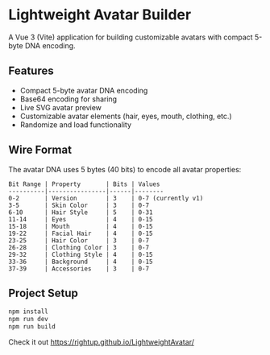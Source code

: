 # Lightweight Avatar Builder

A Vue 3 (Vite) application for building customizable avatars with compact 5-byte DNA encoding.

## Features

- Compact 5-byte avatar DNA encoding
- Base64 encoding for sharing
- Live SVG avatar preview
- Customizable avatar elements (hair, eyes, mouth, clothing, etc.)
- Randomize and load functionality

## Wire Format

The avatar DNA uses 5 bytes (40 bits) to encode all avatar properties:

```
Bit Range | Property       | Bits | Values
----------|----------------|------|--------
0-2       | Version        | 3    | 0-7 (currently v1)
3-5       | Skin Color     | 3    | 0-7
6-10      | Hair Style     | 5    | 0-31
11-14     | Eyes           | 4    | 0-15
15-18     | Mouth          | 4    | 0-15
19-22     | Facial Hair    | 4    | 0-15
23-25     | Hair Color     | 3    | 0-7
26-28     | Clothing Color | 3    | 0-7
29-32     | Clothing Style | 4    | 0-15
33-36     | Background     | 4    | 0-15
37-39     | Accessories    | 3    | 0-7
```

## Project Setup

```sh
npm install
npm run dev
npm run build
```


Check it out https://rightup.github.io/LightweightAvatar/

